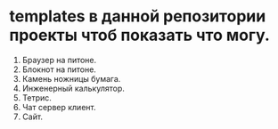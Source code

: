 # templates в данной репозитории проекты чтоб показать что могу.
1. Браузер на питоне.
2. Блокнот на питоне.
3. Камень ножницы бумага.
4. Инженерный калькулятор.
5. Тетрис.
6. Чат сервер клиент.
7. Сайт.

